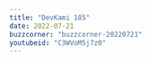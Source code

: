```yaml
---
title: "DevKami 185"
date: 2022-07-21
buzzcorner: "buzzcorner-20220721"
youtubeid: "C3WVoM5j7z0"
---
```

